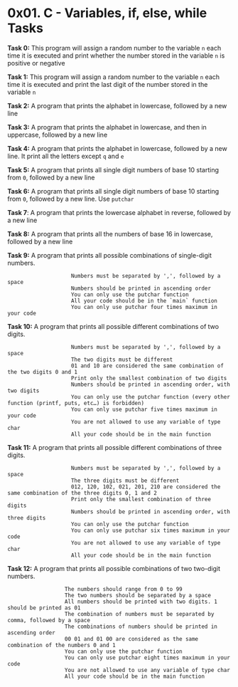 # 0x01. C - Variables, if, else, while Tasks

**Task 0:** This program will assign a random number to the variable `n` each time it is executed and print whether the number stored in the variable `n` is positive or negative

**Task 1:** This program will assign a random number to the variable `n` each time it is executed and print the last digit of the number stored in the variable `n`

**Task 2:** A program that prints the alphabet in lowercase, followed by a new line

**Task 3:** A program that prints the alphabet in lowercase, and then in uppercase, followed by a new line

**Task 4:** A program that prints the alphabet in lowercase, followed by a new line. It print all the letters except `q` and `e` 

**Task 5:** A program that prints all single digit numbers of base 10 starting from `0`, followed by a new line

**Task 6:** A program that prints all single digit numbers of base 10 starting from `0`, followed by a new line. Use `putchar`

**Task 7**: A program that prints the lowercase alphabet in reverse, followed by a new line

**Task 8:** A program that prints all the numbers of base 16 in lowercase, followed by a new line

**Task 9:** A program that prints all possible combinations of single-digit numbers.

                        Numbers must be separated by ',', followed by a space
                        Numbers should be printed in ascending order
                        You can only use the putchar function
                        All your code should be in the `main` function
                        You can only use putchar four times maximum in your code

**Task 10:** A program that prints all possible different combinations of two digits.

                        Numbers must be separated by ',', followed by a space
                        The two digits must be different
                        01 and 10 are considered the same combination of the two digits 0 and 1
                        Print only the smallest combination of two digits
                        Numbers should be printed in ascending order, with two digits
                        You can only use the putchar function (every other function (printf, puts, etc…) is forbidden)
                        You can only use putchar five times maximum in your code
                        You are not allowed to use any variable of type char
                        All your code should be in the main function

**Task 11:** A program that prints all possible different combinations of three digits.

                        Numbers must be separated by ',', followed by a space
                        The three digits must be different
                        012, 120, 102, 021, 201, 210 are considered the same combination of the three digits 0, 1 and 2
                        Print only the smallest combination of three digits
                        Numbers should be printed in ascending order, with three digits
                        You can only use the putchar function
                        You can only use putchar six times maximum in your code
                        You are not allowed to use any variable of type char
                        All your code should be in the main function

**Task 12:** A program that prints all possible combinations of two two-digit numbers.

                      The numbers should range from 0 to 99
                      The two numbers should be separated by a space
                      All numbers should be printed with two digits. 1 should be printed as 01
                      The combination of numbers must be separated by comma, followed by a space
                      The combinations of numbers should be printed in ascending order
                      00 01 and 01 00 are considered as the same combination of the numbers 0 and 1
                      You can only use the putchar function
                      You can only use putchar eight times maximum in your code
                      You are not allowed to use any variable of type char
                      All your code should be in the main function
